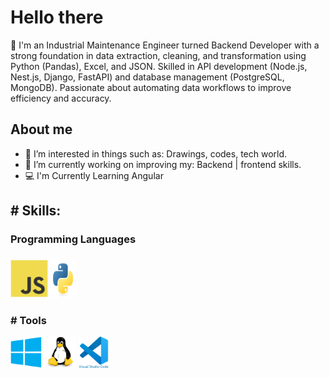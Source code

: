 <h1>Hello there</h1>
👋 I'm an Industrial Maintenance Engineer turned Backend Developer with a strong foundation in data extraction, cleaning, and transformation using Python (Pandas), Excel, and JSON. Skilled in API development (Node.js, Nest.js, Django, FastAPI) and database management (PostgreSQL, MongoDB). Passionate about automating data workflows to improve efficiency and accuracy.

<h2>About me</h2>

- 👀 I’m interested in things such as: Drawings, codes, tech world.
- 🌱 I’m currently working on improving my: Backend | frontend skills.
- :computer: I'm Currently Learning Angular

<h2># Skills: </h2>

<h3> Programming Languages <h3>
<img style="margin: auto;" src="https://github.com/devicons/devicon/blob/master/icons/javascript/javascript-original.svg" alt=javascript width="60" height="60"/>
<img style="margin: auto;" src="https://github.com/devicons/devicon/blob/master/icons/python/python-original.svg" alt=python width="40" height="60"/>

<h3># Tools </h3>
<div>
  <img style="margin: auto;" src="https://github.com/devicons/devicon/blob/master/icons/windows8/windows8-original.svg" alt=git width="50" height="50"/>
  <img style="margin: auto;" src="https://github.com/devicons/devicon/blob/master/icons/linux/linux-original.svg" alt=git width="50" height="50"/>
  <img style="margin: auto;" src="https://github.com/devicons/devicon/blob/master/icons/vscode/vscode-original-wordmark.svg" alt=git width="50" height="50"/>
</div>
<!---
EumT07/EumT07 is a ✨ special ✨ repository because its `README.md` (this file) appears on your GitHub profile.
You can click the Preview link to take a look at your changes.
--->
